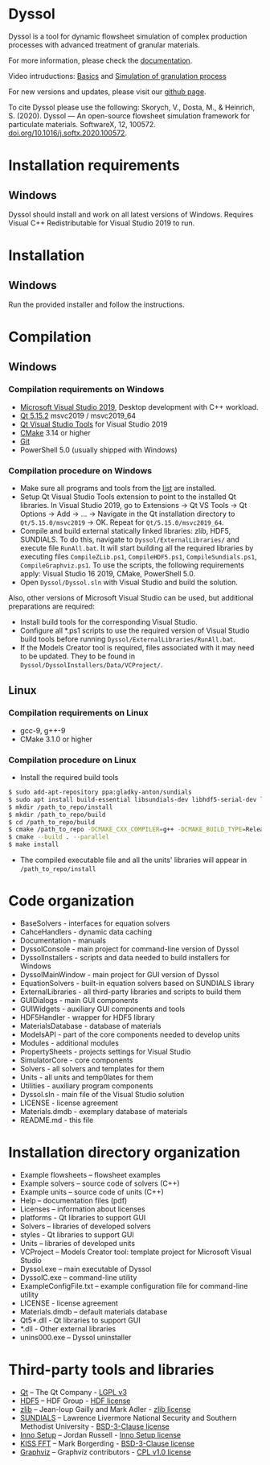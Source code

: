 # Dyssol
Dyssol is a tool for dynamic flowsheet simulation of complex production processes with advanced treatment of granular materials.

For more information, please check the [documentation](https://flowsheetsimulation.github.io/Dyssol-open). 

Video intruductions: [Basics](https://youtu.be/IHzr0NVYW6M) and [Simulation of granulation process](https://youtu.be/ni54JwvCVDc)

For new versions and updates, please visit our [github page](https://github.com/FlowsheetSimulation/Dyssol-open/releases).

To cite Dyssol please use the following: 
Skorych, V., Dosta, M., & Heinrich, S. (2020). Dyssol — An open-source flowsheet simulation framework for particulate materials. SoftwareX, 12, 100572. [doi.org/10.1016/j.softx.2020.100572](https://doi.org/10.1016/j.softx.2020.100572).

# Installation requirements 
## Windows
Dyssol should install and work on all latest versions of Windows.
Requires Visual C++ Redistributable for Visual Studio 2019 to run.

# Installation
## Windows
Run the provided installer and follow the instructions.

# Compilation
## Windows
### Compilation requirements on Windows
- [Microsoft Visual Studio 2019](https://visualstudio.microsoft.com/thank-you-downloading-visual-studio/?sku=Community&rel=16), Desktop development with C++ workload.
- [Qt 5.15.2](https://www.qt.io/download-qt-installer) msvc2019 / msvc2019_64
- [Qt Visual Studio Tools](https://marketplace.visualstudio.com/items?itemName=TheQtCompany.QtVisualStudioTools2019) for Visual Studio 2019
- [CMake](https://cmake.org/download/) 3.14 or higher
- [Git](https://git-scm.com/downloads)
- PowerShell 5.0 (usually shipped with Windows)

### Compilation procedure on Windows
- Make sure all programs and tools from the [list](#Compilation-requirements) are installed.
- Setup Qt Visual Studio Tools extension to point to the installed Qt libraries. In Visual Studio 2019, go to Extensions → Qt VS Tools → Qt Options → Add → ... → Navigate in the Qt installation directory to `Qt/5.15.0/msvc2019` → OK. Repeat for `Qt/5.15.0/msvc2019_64`.
- Compile and build external statically linked libraries: zlib, HDF5, SUNDIALS. To do this, navigate to `Dyssol/ExternalLibraries/` and execute file `RunAll.bat`. It will start building all the required libraries by executing files `CompileZLib.ps1`, `CompileHDF5.ps1`, `CompileSundials.ps1`, `CompileGraphviz.ps1`. To use the scripts, the following requirements apply: Visual Studio 16 2019, CMake, PowerShell 5.0.
- Open `Dyssol/Dyssol.sln` with Visual Studio and build the solution.

Also, other versions of Microsoft Visual Studio can be used, but additional preparations are required:
- Install build tools for the corresponding Visual Studio.
- Configure all *.ps1 scripts to use the required version of Visual Studio build tools before running `Dyssol/ExternalLibraries/RunAll.bat`.
- If the Models Creator tool is required, files associated with it may need to be updated. They to be found in `Dyssol/DyssolInstallers/Data/VCProject/`.

## Linux
### Compilation requirements on Linux
- gcc-9, g++-9
- CMake 3.1.0 or higher

### Compilation procedure on Linux
- Install the required build tools 
```sh
$ sudo add-apt-repository ppa:gladky-anton/sundials
$ sudo apt install build-essential libsundials-dev libhdf5-serial-dev libqt5opengl5-dev libgraphviz-dev
$ mkdir /path_to_repo/install
$ mkdir /path_to_repo/build
$ cd /path_to_repo/build
$ cmake /path_to_repo -DCMAKE_CXX_COMPILER=g++ -DCMAKE_BUILD_TYPE=Release -DCMAKE_INSTALL_PREFIX=/path_to_repo/install
$ cmake --build . --parallel
$ make install
```
- The compiled executable file and all the units' libraries will appear in `/path_to_repo/install`

# Code organization
- BaseSolvers - interfaces for equation solvers
- CahceHandlers - dynamic data caching
- Documentation - manuals
- DyssolConsole - main project for command-line version of Dyssol
- DyssolInstallers - scripts and data needed to build installers for Windows
- DyssolMainWindow - main project for GUI version of Dyssol
- EquationSolvers - built-in equation solvers based on SUNDIALS library
- ExternalLibraries - all third-party libraries and scripts to build them
- GUIDialogs - main GUI components
- GUIWidgets - auxiliary GUI components and tools
- HDF5Handler - wrapper for HDF5 library
- MaterialsDatabase - database of materials
- ModelsAPI - part of the core components needed to develop units
- Modules - additional modules
- PropertySheets - projects settings for Visual Studio
- SimulatorCore - core components
- Solvers - all solvers and templates for them
- Units - all units and temp0lates for them
- Utilities - auxiliary program components
- Dyssol.sln - main file of the Visual Studio solution
- LICENSE - license agreement
- Materials.dmdb - exemplary database of materials 
- README.md - this file

# Installation directory organization 
- Example flowsheets – flowsheet examples 
- Example solvers – source code of solvers (C++)
- Example units – source code of units (C++)
- Help – documentation files (pdf)
- Licenses – information about licenses 
- platforms - Qt libraries to support GUI
- Solvers – libraries of developed solvers
- styles - Qt libraries to support GUI
- Units – libraries of developed units
- VCProject – Models Creator tool: template project for Microsoft Visual Studio 
- Dyssol.exe – main executable of Dyssol
- DyssolC.exe – command-line utility
- ExampleConfigFile.txt – example configuration file for command-line utility
- LICENSE - license agreement
- Materials.dmdb – default materials database
- Qt5*.dll - Qt libraries to support GUI
- *.dll - Other external libraries
- unins000.exe – Dyssol uninstaller

# Third-party tools and libraries
- [Qt](https://www.qt.io/) – The Qt Company - [LGPL v3](https://doc.qt.io/qt-5/lgpl.html)
- [HDF5](https://www.hdfgroup.org/downloads/hdf5/) – HDF Group - [HDF license](https://support.hdfgroup.org/ftp/HDF5/releases/COPYING)
- [zlib](https://www.zlib.net/) – Jean-loup Gailly and Mark Adler - [zlib license](https://www.zlib.net/zlib_license.html)
- [SUNDIALS](https://computing.llnl.gov/projects/sundials/) – Lawrence Livermore National Security and Southern Methodist University - [BSD-3-Clause license](https://computing.llnl.gov/projects/sundials/license)
- [Inno Setup](https://jrsoftware.org/isinfo.php) – Jordan Russell - [Inno Setup license](http://www.jrsoftware.org/files/is/license.txt)
- [KISS FFT](https://github.com/mborgerding/kissfft) – Mark Borgerding - [BSD-3-Clause license](https://github.com/mborgerding/kissfft/blob/master/COPYING)
- [Graphviz](https://graphviz.org/) – Graphviz contributors - [CPL v1.0 license](https://graphviz.org/license/)
